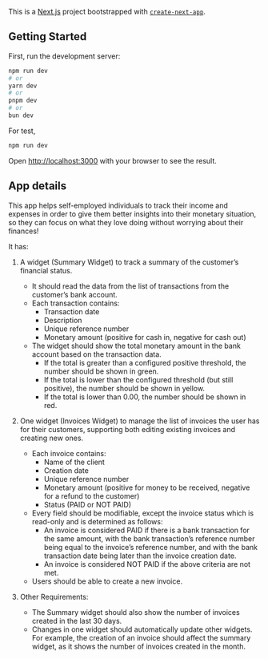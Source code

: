This is a [Next.js](https://nextjs.org/) project bootstrapped with [`create-next-app`](https://github.com/vercel/next.js/tree/canary/packages/create-next-app).

## Getting Started

First, run the development server:

```bash
npm run dev
# or
yarn dev
# or
pnpm dev
# or
bun dev
```

For test,

```bash
npm run dev
```

Open [http://localhost:3000](http://localhost:3000) with your browser to see the result.

## App details

This app helps self-employed individuals to track their income and expenses in order to give them better insights into their monetary situation, so they can focus on what they love doing without worrying about their finances!

It has:

1. A widget (Summary Widget) to track a summary of the customer’s financial status.

   - It should read the data from the list of transactions from the customer’s bank account.
   - Each transaction contains:
     - Transaction date
     - Description
     - Unique reference number
     - Monetary amount (positive for cash in, negative for cash out)
   - The widget should show the total monetary amount in the bank account based on the transaction data.
     - If the total is greater than a configured positive threshold, the number should be shown in green.
     - If the total is lower than the configured threshold (but still positive), the number should be shown in yellow.
     - If the total is lower than 0.00, the number should be shown in red.

2. One widget (Invoices Widget) to manage the list of invoices the user has for their customers, supporting both editing existing invoices and creating new ones.

   - Each invoice contains:
     - Name of the client
     - Creation date
     - Unique reference number
     - Monetary amount (positive for money to be received, negative for a refund to the customer)
     - Status (PAID or NOT PAID)
   - Every field should be modifiable, except the invoice status which is read-only and is determined as follows:
     - An invoice is considered PAID if there is a bank transaction for the same amount, with the bank transaction’s reference number being equal to the invoice’s reference number, and with the bank transaction date being later than the invoice creation date.
     - An invoice is considered NOT PAID if the above criteria are not met.
   - Users should be able to create a new invoice.

3. Other Requirements:
   - The Summary widget should also show the number of invoices created in the last 30 days.
   - Changes in one widget should automatically update other widgets. For example, the creation of an invoice should affect the summary widget, as it shows the number of invoices created in the month.
